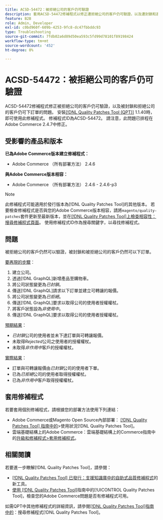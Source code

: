 ```yaml
---
title: ACSD-54472：被拒絕公司的客戶仍可驗證
description: 套用ACSD-54472修補程式以修正遭拒絕公司的客戶仍可驗證，以及遭封鎖和遭拒絕公司的客戶仍可下訂單的Adobe Commerce問題。
feature: B2B
role: Admin, Developer
exl-id: c0bd960f-609b-4253-9fc8-dc47fbbddc93
type: Troubleshooting
source-git-commit: 7fdb02a6d89d50ea593c5fd99d78101f89198424
workflow-type: tm+mt
source-wordcount: '452'
ht-degree: 0%

---
```


# ACSD-54472：被拒絕公司的客戶仍可驗證

ACSD-54472修補程式修正被拒絕公司的客戶仍可驗證，以及被封鎖和拒絕公司的客戶仍可下訂單的問題。 安裝[[!DNL Quality Patches Tool (QPT)]](https://experienceleague.adobe.com/en/docs/commerce-operations/tools/quality-patches-tool/quality-patches-tool-to-self-serve-quality-patches) 1.1.40時，即可使用此修補程式。 修補程式ID為ACSD-54472。 請注意，此問題已排程在Adobe Commerce 2.4.7中修正。

## 受影響的產品和版本

**已為Adobe Commerce版本建立修補程式：**

* Adobe Commerce （所有部署方法） 2.4.6

**與Adobe Commerce版本相容：**

* Adobe Commerce （所有部署方法） 2.4.6 - 2.4.6-p3

>[!NOTE]
>
>此修補程式可能適用於發行版本為[!DNL Quality Patches Tool]的其他版本。 若要檢查修補程式是否與您的Adobe Commerce版本相容，請將`magento/quality-patches`套件更新至最新版本，並在[[!DNL Quality Patches Tool]上檢查相容性：搜尋修補程式頁面](https://experienceleague.adobe.com/tools/commerce-quality-patches/index.html)。 使用修補程式ID作為搜尋關鍵字，以尋找修補程式。

## 問題

被拒絕公司的客戶仍然可以驗證，被封鎖和被拒絕公司的客戶仍然可以下訂單。

<u>要再現的步驟</u>：

1. 建立公司。
1. 透過[!DNL GraphQL]新增產品至購物車。
1. 將公司狀態變更為&#x200B;*已封鎖*。
1. 傳送[!DNL GraphQL]請求以下訂單並建立可轉讓的報價。
1. 將公司狀態變更為&#x200B;*已拒絕*。
1. 傳送[!DNL GraphQL]要求以取得公司的使用者授權權杖。
1. 將客戶狀態設為&#x200B;*非使用中*。
1. 傳送[!DNL GraphQL]要求以取得公司的使用者授權權杖。

<u>預期結果</u>：

* *已封鎖*&#x200B;公司的使用者並未下達訂單與可轉讓報價。
* 未取得&#x200B;*Rejected*&#x200B;公司之使用者的授權權杖。
* 未取得&#x200B;*非作用中*&#x200B;客戶的授權權杖。

<u>實際結果</u>：

* 訂單與可轉讓報價由&#x200B;*已封鎖*&#x200B;公司的使用者下單。
* 已為&#x200B;*已拒絕*&#x200B;公司的使用者取得授權權杖。
* 已為&#x200B;*非作用中*&#x200B;客戶取得授權權杖。

## 套用修補程式

若要套用個別修補程式，請根據您的部署方法使用下列連結：

* Adobe Commerce或Magento Open Source內部部署： [[!DNL Quality Patches Tool] 指南中的](/help/tools/quality-patches-tool/usage.md)>使用狀況[!DNL Quality Patches Tool]。
* 雲端基礎結構上的Adobe Commerce：雲端基礎結構上的Commerce指南中的[升級和修補程式>套用修補程式](https://experienceleague.adobe.com/docs/commerce-cloud-service/user-guide/develop/upgrade/apply-patches.html)。

## 相關閱讀

若要進一步瞭解[!DNL Quality Patches Tool]，請參閱：

* [[!DNL Quality Patches Tool] 已發行：支援知識庫中的自助式品質修補程式](https://experienceleague.adobe.com/en/docs/commerce-operations/tools/quality-patches-tool/quality-patches-tool-to-self-serve-quality-patches)的新工具。
* [使用 [!DNL Quality Patches Tool]](/help/tools/quality-patches-tool/patches-available-in-qpt/check-patch-for-magento-issue-with-magento-quality-patches.md)指南中的[!UICONTROL Quality Patches Tool]，檢查您的Adobe Commerce問題是否有修補程式可用。


如需QPT中其他修補程式的詳細資訊，請參閱[[!DNL Quality Patches Tool]指南中的](https://experienceleague.adobe.com/tools/commerce-quality-patches/index.html)：搜尋修補程式[!DNL Quality Patches Tool]。
